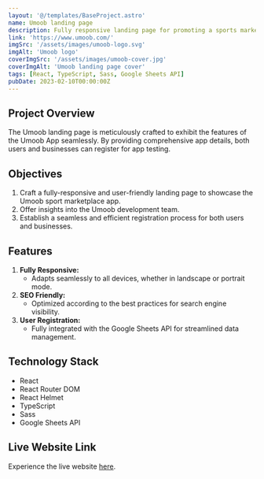 ```yaml
---
layout: '@/templates/BaseProject.astro'
name: Umoob landing page
description: Fully responsive landing page for promoting a sports marketplace app.
link: 'https://www.umoob.com/'
imgSrc: '/assets/images/umoob-logo.svg'
imgAlt: 'Umoob logo'
coverImgSrc: '/assets/images/umoob-cover.jpg'
coverImgAlt: 'Umoob landing page cover'
tags: [React, TypeScript, Sass, Google Sheets API]
pubDate: 2023-02-10T00:00:00Z
---
```


## Project Overview

The Umoob landing page is meticulously crafted to exhibit the features of the Umoob App seamlessly. By providing comprehensive app details, both users and businesses can register for app testing.

## Objectives

1. Craft a fully-responsive and user-friendly landing page to showcase the Umoob sport marketplace app.
2. Offer insights into the Umoob development team.
3. Establish a seamless and efficient registration process for both users and businesses.

## Features

1. **Fully Responsive:**
    - Adapts seamlessly to all devices, whether in landscape or portrait mode.
2. **SEO Friendly:**
    - Optimized according to the best practices for search engine visibility.
3. **User Registration:**
    - Fully integrated with the Google Sheets API for streamlined data management.

## Technology Stack

- React
- React Router DOM
- React Helmet
- TypeScript
- Sass
- Google Sheets API

## Live Website Link

Experience the live website [here](https://www.umoob.com/).